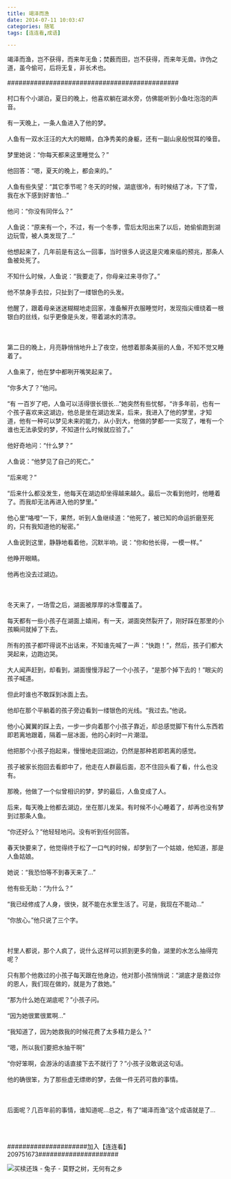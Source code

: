 ```yaml
---
title: 竭泽而渔
date: 2014-07-11 10:03:47
categories: 随笔
tags: [连连看,成语]

---
```

竭泽而渔，岂不获得，而来年无鱼；焚薮而田，岂不获得，而来年无兽。诈伪之道，虽今偷可，后将无复，非长术也。<br /><br />#############################################<br /><br />村口有个小湖泊，夏日的晚上，他喜欢躺在湖水旁，仿佛能听到小鱼吐泡泡的声音。<br /><br />有一天晚上，一条人鱼进入了他的梦。<br /><br />人鱼有一双水汪汪的大大的眼睛，白净秀美的身躯，还有一副山泉般悦耳的嗓音。<br /><br />梦里她说：“你每天都来这里睡觉么？”<br /><br />他回答：“嗯，夏天的晚上，都会来的。”<br /><br />人鱼有些失望：“其它季节呢？冬天的时候，湖底很冷，有时候结了冰，下了雪，我在水下感到好害怕...”<br /><br />他问：“你没有同伴么？”<br /><br />人鱼说：“原来有一个，不过，有一个冬季，雪后太阳出来了以后，她偷偷跑到湖边玩雪，被人类发现了...”<br /><br />他想起来了，几年前是有这么一回事，当时很多人说这是灾难来临的预兆，那条人鱼被处死了。<br /><br />不知什么时候，人鱼说：“我要走了，你母亲过来寻你了。”<br /><br />他不禁身手去拉，只扯到了一缕银色的头发。<br /><br />他醒了，跟着母亲迷迷糊糊地走回家，准备解开衣服睡觉时，发现指尖缠绕着一根银白的丝线，似乎更像是头发，带着湖水的清凉。<br /><br /><br /><br />第二日的晚上，月亮静悄悄地升上了夜空，他想着那条美丽的人鱼，不知不觉又睡着了。<br /><br />人鱼来了，他在梦中都咧开嘴笑起来了。<br /><br />“你多大了？”他问。<br /><br />“有 一百岁了吧，人鱼可以活得很长很长...”她突然有些忧郁，“许多年前，也有一个孩子喜欢来这湖边，他总是坐在湖边发呆，后来，我进入了他的梦里，才知 道，他有一种可以梦见未来的能力，从小到大，他做的梦都一一实现了，唯有一个谁也无法承受的梦，不知道什么时候就应验了。”<br /><br />他好奇地问：“什么梦？”<br /><br />人鱼说：“他梦见了自己的死亡。”<br /><br />“后来呢？”<br /><br />“后来什么都没发生，他每天在湖边却坐得越来越久。最后一次看到他时，他睡着了。而我却无法再进入他的梦里。”<br /><br />他心里“咯噔”一下，果然，听到人鱼继续道：“他死了，被已知的命运折磨至死的，只有我知道他的秘密。”<br /><br />人鱼说到这里，静静地看着他，沉默半响，说：“你和他长得，一模一样。”<br /><br />他睁开眼睛。<br /><br />他再也没去过湖边。<br /><br /><br /><br />冬天来了，一场雪之后，湖面被厚厚的冰雪覆盖了。<br /><br />每天都有一些小孩子在湖面上嬉闹，有一天，湖面突然裂开了，刚好踩在那里的小孩瞬间就掉了下去。<br /><br />所有的孩子都吓得说不出话来，不知谁先喊了一声：“快跑！”，然后，孩子们都大哭起来，边跑边哭。<br /><br />大人闻声赶到，却看到，湖面慢慢浮起了一个小孩子，“是那个掉下去的！”眼尖的孩子喊道。<br /><br />但此时谁也不敢踩到冰面上去。<br /><br />他却在那个平躺着的孩子旁边看到一缕银色的光线。“我过去。”他说。<br /><br />他小心翼翼的踩上去，一步一步向着那个小孩子靠近，却总感觉脚下有什么东西若即若离地跟着，隔着一层冰面，他的心刹时一片潮湿。<br /><br />他把那个小孩子抱起来，慢慢地走回湖边，仍然是那种若即若离的感觉。<br /><br />孩子被家长抱回去看郎中了，他走在人群最后面，忍不住回头看了看，什么也没有。<br /><br />那晚，他做了一个似曾相识的梦，梦的最后，人鱼变成了人。<br /><br />后来，每天晚上他都去湖边，坐在那儿发呆。有时候不小心睡着了，却再也没有梦到过那条人鱼。<br /><br />“你还好么？”他轻轻地问。没有听到任何回答。<br /><br />春天快要来了，他觉得终于松了一口气的时候，却梦到了一个姑娘，他知道，那是人鱼姑娘。<br /><br />她说：“我恐怕等不到春天来了...”<br /><br />他有些无助：“为什么？”<br /><br />“我已经修成了人身，很快，就不能在水里生活了。可是，我现在不能动...”<br /><br />“你放心。”他只说了三个字。<br /><br /><br /><br />村里人都说，那个人疯了，说什么这样可以抓到更多的鱼，湖里的水怎么抽得完呢？<br /><br />只有那个他救过的小孩子每天跟在他身边，他对那小孩悄悄说：“湖底才是救过你的恩人，我们现在做的，就是为了救她。”<br /><br />“那为什么她在湖底呢？”小孩子问。<br /><br />“因为她很累很累啊...”<br /><br />“我知道了，因为她救我的时候花费了太多精力是么？”<br /><br />“嗯，所以我们要把水抽干啊”<br /><br />“你好笨啊，会游泳的话直接下去不就行了？”小孩子没敢说这句话。<br /><br />他的确很笨，为了那些虚无缥缈的梦，去做一件无药可救的事情。<br /><br /><br /><br />后面呢？几百年前的事情，谁知道呢...总之，有了“竭泽而渔”这个成语就是了...<br /><br /><br /><br />

#####################加入【连连看】209751673#####################

![买椟还珠 - 兔子 - 莫野之树，无何有之乡](845269355162392896.png)